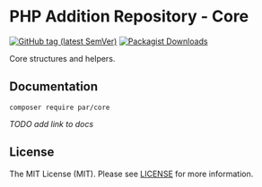 # PHP Addition Repository - Core

[![GitHub tag (latest SemVer)](https://img.shields.io/github/v/tag/php-addition-repository/core?sort=semver)](https://github.com/php-addition-repository/core/releases)
[![Packagist Downloads](https://img.shields.io/packagist/dm/par/core)](https://packagist.org/packages/par/core)

Core structures and helpers.

## Documentation

```
composer require par/core
```

_TODO add link to docs_

## License

The MIT License (MIT). Please see [LICENSE](LICENSE.md) for more information.